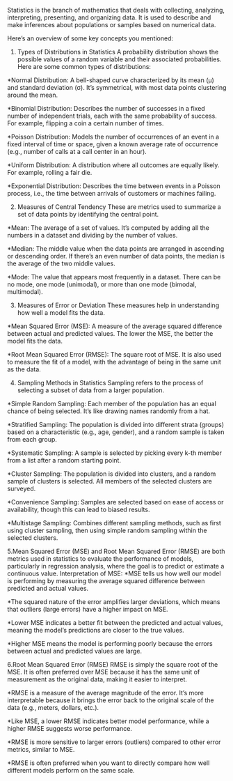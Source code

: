 Statistics is the branch of mathematics that deals with collecting, analyzing, interpreting, presenting, and organizing data. It is used to describe and make inferences about populations or samples based on numerical data.

Here’s an overview of some key concepts you mentioned:

1. Types of Distributions in Statistics
A probability distribution shows the possible values of a random variable and their associated probabilities. Here are some common types of distributions:

*Normal Distribution: A bell-shaped curve characterized by its mean (µ) and standard deviation (σ). It’s symmetrical, with most data points clustering around the mean.

*Binomial Distribution: Describes the number of successes in a fixed number of independent trials, each with the same probability of success. For example, flipping a coin a certain number of times.

*Poisson Distribution: Models the number of occurrences of an event in a fixed interval of time or space, given a known average rate of occurrence (e.g., number of calls at a call center in an hour).

*Uniform Distribution: A distribution where all outcomes are equally likely. For example, rolling a fair die.

*Exponential Distribution: Describes the time between events in a Poisson process, i.e., the time between arrivals of customers or machines failing.

2. Measures of Central Tendency
These are metrics used to summarize a set of data points by identifying the central point.

*Mean: The average of a set of values. It’s computed by adding all the numbers in a dataset and dividing by the number of values.

*Median: The middle value when the data points are arranged in ascending or descending order. If there’s an even number of data points, the median is the average of the two middle values.

*Mode: The value that appears most frequently in a dataset. There can be no mode, one mode (unimodal), or more than one mode (bimodal, multimodal).

3. Measures of Error or Deviation
These measures help in understanding how well a model fits the data.

*Mean Squared Error (MSE): A measure of the average squared difference between actual and predicted values. The lower the MSE, the better the model fits the data.

*Root Mean Squared Error (RMSE): The square root of MSE. It is also used to measure the fit of a model, with the advantage of being in the same unit as the data.


4. Sampling Methods in Statistics
Sampling refers to the process of selecting a subset of data from a larger population.

*Simple Random Sampling: Each member of the population has an equal chance of being selected. It’s like drawing names randomly from a hat.

*Stratified Sampling: The population is divided into different strata (groups) based on a characteristic (e.g., age, gender), and a random sample is taken from each group.

*Systematic Sampling: A sample is selected by picking every k-th member from a list after a random starting point.

*Cluster Sampling: The population is divided into clusters, and a random sample of clusters is selected. All members of the selected clusters are surveyed.

*Convenience Sampling: Samples are selected based on ease of access or availability, though this can lead to biased results.

*Multistage Sampling: Combines different sampling methods, such as first using cluster sampling, then using simple random sampling within the selected clusters.


5.Mean Squared Error (MSE) and Root Mean Squared Error (RMSE) are both metrics used in statistics to evaluate the performance of models, particularly in regression analysis, where the goal is to predict or estimate a continuous value.
Interpretation of MSE:
*MSE tells us how well our model is performing by measuring the average squared difference between predicted and actual values.

*The squared nature of the error amplifies larger deviations, which means that outliers (large errors) have a higher impact on MSE.

*Lower MSE indicates a better fit between the predicted and actual values, meaning the model’s predictions are closer to the true values.

*Higher MSE means the model is performing poorly because the errors between actual and predicted values are large.

6.Root Mean Squared Error (RMSE)
RMSE is simply the square root of the MSE. It is often preferred over MSE because it has the same unit of measurement as the original data, making it easier to interpret.

*RMSE is a measure of the average magnitude of the error. It’s more interpretable because it brings the error back to the original scale of the data (e.g., meters, dollars, etc.).

*Like MSE, a lower RMSE indicates better model performance, while a higher RMSE suggests worse performance.

*RMSE is more sensitive to larger errors (outliers) compared to other error metrics, similar to MSE.

*RMSE is often preferred when you want to directly compare how well different models perform on the same scale.


